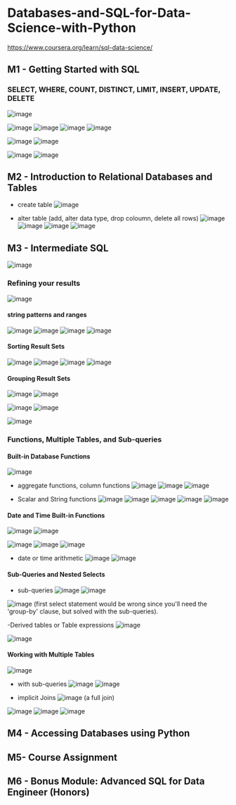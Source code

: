 # Databases-and-SQL-for-Data-Science-with-Python
https://www.coursera.org/learn/sql-data-science/

## M1 - Getting Started with SQL
### SELECT, WHERE, COUNT, DISTINCT, LIMIT, INSERT, UPDATE, DELETE
![image](https://github.com/user-attachments/assets/173b9bf6-749f-4576-9f0b-e35b87309e0c)

![image](https://github.com/user-attachments/assets/6f354c64-5d69-484d-9cec-fbfbe3c24578)
![image](https://github.com/user-attachments/assets/939030d6-5170-4959-be20-e02e557ecc4b)
![image](https://github.com/user-attachments/assets/7fc88ca3-d732-4598-b190-02dba892ac5f)
![image](https://github.com/user-attachments/assets/1cefc20e-2943-41da-b648-66a9c47859a4)


![image](https://github.com/user-attachments/assets/1f815aee-4527-4b45-9043-09eae2291623)
![image](https://github.com/user-attachments/assets/26850bdd-25d4-4c90-9fd2-e5f7a7f7538c)

![image](https://github.com/user-attachments/assets/6fe25843-7ade-49b0-aed0-b91cf5eb28cb)
![image](https://github.com/user-attachments/assets/9d14c5eb-bc42-4011-8609-e3d8aabe5670)




## M2 - Introduction to Relational Databases and Tables
- create table
![image](https://github.com/user-attachments/assets/a52443f7-6b4e-411c-8e05-6ce82f3bbc7f)

- alter table (add, alter data type, drop coloumn, delete all rows)
![image](https://github.com/user-attachments/assets/4002badf-6b02-4d9e-93a3-afe5f26b8c87)
![image](https://github.com/user-attachments/assets/bad7f6b8-60a2-4517-a3da-55c45dfad195)
![image](https://github.com/user-attachments/assets/854e4c07-5ad7-444b-bec2-7703f67fd95d)
![image](https://github.com/user-attachments/assets/0b11e408-ba6e-49a5-b328-c05e16966f5c)





## M3 - Intermediate SQL
![image](https://github.com/user-attachments/assets/b62cc389-f1d4-418e-91b4-6d20c8882990)

### Refining your results
![image](https://github.com/user-attachments/assets/54fecc8b-eb47-4174-aab3-abc3180b6382)

#### string patterns and ranges
![image](https://github.com/user-attachments/assets/e9b90f71-18bc-4273-bd90-0f86943ae64e)
![image](https://github.com/user-attachments/assets/eb57ff29-3447-47f8-84fb-c562fd29544b)
![image](https://github.com/user-attachments/assets/99471e12-d003-4fe9-80ad-c7ceac75d953)
![image](https://github.com/user-attachments/assets/e6ecf0a5-7cf7-4da9-ae8a-21dac9e3362e)

#### Sorting Result Sets
![image](https://github.com/user-attachments/assets/5811485f-7652-4eeb-b48e-37b1be4beb43)
![image](https://github.com/user-attachments/assets/794dd50c-8b11-4a79-964f-3111248dfd66)
![image](https://github.com/user-attachments/assets/c6d2d5cd-fb55-497f-823b-09bd6906c852)
![image](https://github.com/user-attachments/assets/66ef98f8-ceb8-426e-863e-8193c83d272d)

#### Grouping Result Sets
![image](https://github.com/user-attachments/assets/ba420584-2393-4c07-9e19-28f13e2ff438)
![image](https://github.com/user-attachments/assets/761734e4-9d29-4d4b-9b9c-6d981907c4a8)

![image](https://github.com/user-attachments/assets/109480dc-60f7-4a6e-8e77-f4e94a9341fe)
![image](https://github.com/user-attachments/assets/9317854a-fd67-41c4-801d-e2ae9b2137e6)

![image](https://github.com/user-attachments/assets/c4c31510-d938-4d3e-9837-e55f6826b1d9)



### Functions, Multiple Tables, and Sub-queries

#### Built-in Database Functions
![image](https://github.com/user-attachments/assets/c3317076-8700-41cc-b3bd-f0c63fa653d9)

- aggregate functions, column functions
  ![image](https://github.com/user-attachments/assets/ac574cea-fa0d-4292-b216-36a7327efb9a)
![image](https://github.com/user-attachments/assets/6eccdd3c-691b-4f82-b8ce-ea9dd88ad0e5)
![image](https://github.com/user-attachments/assets/2fa59523-26f2-498b-b2a0-7a59cdc67435)

- Scalar and String functions
![image](https://github.com/user-attachments/assets/17dea2e4-64c9-483e-8ee4-5f6cd5fb0556)
![image](https://github.com/user-attachments/assets/ca434ef5-3898-4579-a3cd-94671fa13596)
![image](https://github.com/user-attachments/assets/dc962cb4-0921-4181-9679-466d63ba3a84)
![image](https://github.com/user-attachments/assets/c67c0328-97ac-46a5-bcd0-40572d1a1a77)
![image](https://github.com/user-attachments/assets/7c29f490-08ef-44a5-a9ee-aa2fdf280462)

#### Date and Time Built-in Functions
![image](https://github.com/user-attachments/assets/b1efbd04-78e4-47c5-84c2-f5dc07a55298)
![image](https://github.com/user-attachments/assets/8f31d949-34f4-4ad1-afbb-7350f4295393)

![image](https://github.com/user-attachments/assets/4eb875ea-87dd-4161-b7f1-d276f9a0a220)
![image](https://github.com/user-attachments/assets/e42dd307-720b-4208-9e3b-be46017dc660)
![image](https://github.com/user-attachments/assets/8b592a6b-967e-438e-a1c8-eef89b1f3cfb)

- date or time arithmetic
  ![image](https://github.com/user-attachments/assets/9244ea5a-ecd2-47e9-ba73-ab02bcad31b7)
![image](https://github.com/user-attachments/assets/d82cf967-6588-46aa-aa49-4db43232df69)

#### Sub-Queries and Nested Selects
- sub-queries
![image](https://github.com/user-attachments/assets/9c03f306-99a7-4b03-a3ca-9d5de5fa31d0)
![image](https://github.com/user-attachments/assets/5eee3af2-17c9-448b-b0f9-e1e56409d949)

![image](https://github.com/user-attachments/assets/e69a747f-dad8-4cbf-a7c5-0512c03f0ef3)
(first select statement would be wrong since you'll need the 'group-by' clause, but solved with the sub-queries).

-Derived tables or Table expressions
![image](https://github.com/user-attachments/assets/0c387a8e-9acf-4265-87fb-c33d6b14c6b7)

![image](https://github.com/user-attachments/assets/8edd3b0a-73ce-4c61-ba73-4976e90891ca)

#### Working with Multiple Tables
![image](https://github.com/user-attachments/assets/a3bf2b27-e43c-47bd-925a-0b188e6e292c)

- with sub-queries
![image](https://github.com/user-attachments/assets/e68b0aea-3d73-4b2a-9287-3f3b6c4bac2d)
![image](https://github.com/user-attachments/assets/4c37c12a-50cd-4168-936d-cc9c6d09454e)


- implicit Joins
![image](https://github.com/user-attachments/assets/e5b934f6-bd25-4c0e-b430-844029b38ef4)
(a full join)

![image](https://github.com/user-attachments/assets/62555c60-16e0-4dd6-a574-e973ddf7bdee)
![image](https://github.com/user-attachments/assets/db7cd999-8062-4b04-8818-8c2a1216dda8)
![image](https://github.com/user-attachments/assets/80f9a5e7-51e0-4f49-8a01-3949007f1bfc)








## M4 - Accessing Databases using Python

## M5- Course Assignment

## M6 - Bonus Module: Advanced SQL for Data Engineer (Honors)
